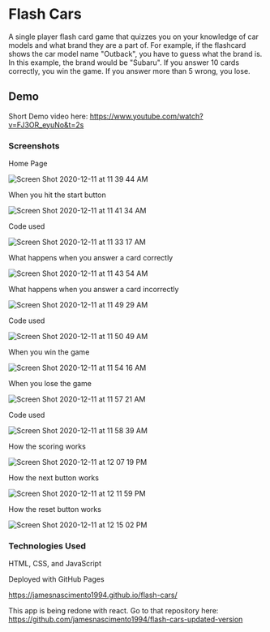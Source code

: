 # Flash Cars

A single player flash card game that quizzes you on your knowledge of car models and what brand they are a part of. For example, if the flashcard shows the car model name "Outback", you have to guess what the brand is. In this example, the brand would be "Subaru". If you answer 10 cards correctly, you win the game. If you answer more than 5 wrong, you lose.

## Demo

Short Demo video here: https://www.youtube.com/watch?v=FJ3OR_eyuNo&t=2s

### Screenshots

Home Page

![Screen Shot 2020-12-11 at 11 39 44 AM](https://user-images.githubusercontent.com/62581000/101930073-a93e3100-3ba5-11eb-8988-fbbafa3814b5.png)

When you hit the start button

![Screen Shot 2020-12-11 at 11 41 34 AM](https://user-images.githubusercontent.com/62581000/101930297-f4f0da80-3ba5-11eb-9edd-4852bf0aa670.png)

Code used

![Screen Shot 2020-12-11 at 11 33 17 AM](https://user-images.githubusercontent.com/62581000/101929426-d2aa8d00-3ba4-11eb-8d5c-66252ecb705d.png)

What happens when you answer a card correctly

![Screen Shot 2020-12-11 at 11 43 54 AM](https://user-images.githubusercontent.com/62581000/101930584-56b14480-3ba6-11eb-9075-75cfaf666320.png)

What happens when you answer a card incorrectly

![Screen Shot 2020-12-11 at 11 49 29 AM](https://user-images.githubusercontent.com/62581000/101931106-fc64b380-3ba6-11eb-8546-469b6be0799c.png)

Code used

![Screen Shot 2020-12-11 at 11 50 49 AM](https://user-images.githubusercontent.com/62581000/101931256-2b7b2500-3ba7-11eb-990f-bfde63ed526c.png)

When you win the game

![Screen Shot 2020-12-11 at 11 54 16 AM](https://user-images.githubusercontent.com/62581000/101931677-c116b480-3ba7-11eb-83fe-26c45a13a323.png)

When you lose the game

![Screen Shot 2020-12-11 at 11 57 21 AM](https://user-images.githubusercontent.com/62581000/101931923-0f2bb800-3ba8-11eb-943e-b7b076e80992.png)

Code used

![Screen Shot 2020-12-11 at 11 58 39 AM](https://user-images.githubusercontent.com/62581000/101932120-544fea00-3ba8-11eb-82d5-1dca8905e129.png)

How the scoring works

![Screen Shot 2020-12-11 at 12 07 19 PM](https://user-images.githubusercontent.com/62581000/101933166-d5f44780-3ba9-11eb-876a-26e9df65e00f.png)

How the next button works

![Screen Shot 2020-12-11 at 12 11 59 PM](https://user-images.githubusercontent.com/62581000/101933406-28356880-3baa-11eb-8b64-222fffcbf69f.png)

How the reset button works

![Screen Shot 2020-12-11 at 12 15 02 PM](https://user-images.githubusercontent.com/62581000/101933695-8e21f000-3baa-11eb-8b22-191a749c7294.png)

### Technologies Used

HTML, CSS, and JavaScript

Deployed with GitHub Pages

https://jamesnascimento1994.github.io/flash-cars/

This app is being redone with react. Go to that repository here: https://github.com/jamesnascimento1994/flash-cars-updated-version